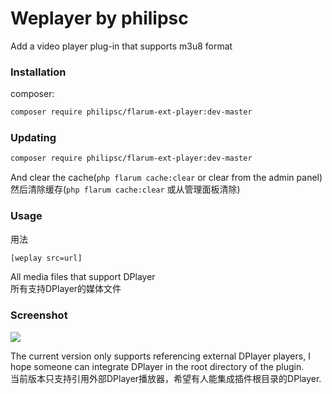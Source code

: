 # Weplayer by philipsc
Add a video player plug-in that supports m3u8 format

### Installation
composer:
```sh
composer require philipsc/flarum-ext-player:dev-master
```

### Updating
```sh
composer require philipsc/flarum-ext-player:dev-master
```

And clear the cache(`php flarum cache:clear` or clear from the admin panel)  
然后清除缓存(`php flarum cache:clear` 或从管理面板清除)

### Usage
用法
```sh
[weplay src=url]
```
All media files that support DPlayer  
所有支持DPlayer的媒体文件

### Screenshot
![](https://cdn.jsdelivr.net/gh/philipsc/UP@latest/2020/08/03/3e5b98bd726d6f65b5fd6254cd7adcdf.png)

The current version only supports referencing external DPlayer players, I hope someone can integrate DPlayer in the root directory of the plugin.  
当前版本只支持引用外部DPlayer播放器，希望有人能集成插件根目录的DPlayer.
